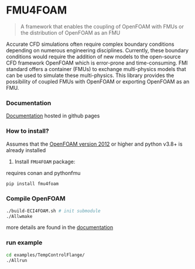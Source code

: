 # FMU4FOAM

> A framework that enables the coupling of OpenFOAM with FMUs or the distribution of OpenFOAM as an FMU


Accurate CFD simulations often require complex boundary conditions depending on numerous engineering disciplines. Currently, these boundary conditions would require the addition of new models to the open-source CFD framework OpenFOAM which is error-prone and time-consuming. FMI standard offers a container (FMUs) to exchange multi-physics models that can be used to simulate these multi-physics. This library provides the possibility of coupled FMUs with OpenFOAM or exporting OpenFOAM as an FMU.

### Documentation


[Documentation](https://DLR-RY.github.io/FMU4FOAM/) hosted in github pages


### How to install?

Assumes that the [OpenFOAM version 2012](https://www.openfoam.com/download/release-history) or higher and python v3.8+ is already installed

1. Install `FMU4FOAM` package:

requires conan and pythonfmu
```bash
pip install fmu4foam
```
### Compile OpenFOAM

```bash
./build-ECI4FOAM.sh # init submodule
./Allwmake
```

more details are found in the [documentation](https://DLR-RY.github.io/FMU4FOAM/)

### run example


```bash
cd examples/TempControlFlange/
./Allrun
```

